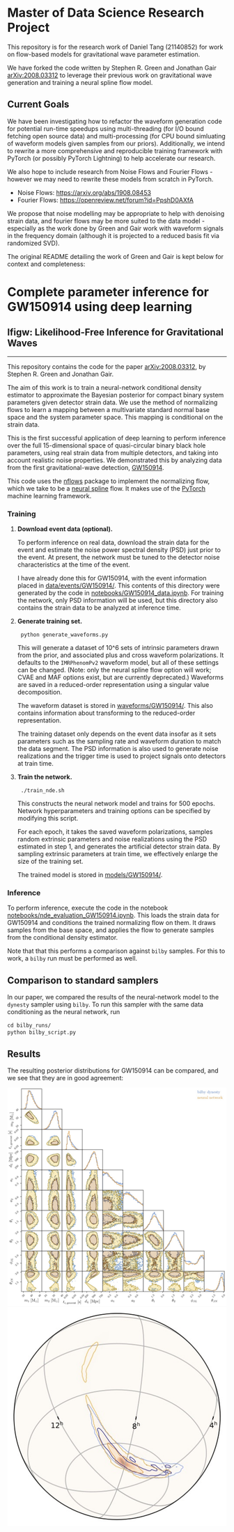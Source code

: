 # Master of Data Science Research Project

This repository is for the research work of Daniel Tang (21140852) for work on flow-based models for gravitational wave parameter estimation.

We have forked the code written by Stephen R. Green and Jonathan Gair [arXiv:2008.03312](https://arxiv.org/abs/2008.03312) to leverage their previous work on gravitational wave generation and training a neural spline flow model.

## Current Goals

We have been investigating how to refactor the waveform generation code for potential run-time speedups using multi-threading (for I/O bound fetching open source data) and multi-processing (for CPU bound simluating of waveform models given samples from our priors). Additionally, we intend to rewrite a more comprehensive and reproducible training framework with PyTorch (or possibly PyTorch Lightning) to help accelerate our research.

We also hope to include research from Noise Flows and Fourier Flows - however we may need to rewrite these models from scratch in PyTorch.
- Noise Flows: https://arxiv.org/abs/1908.08453
- Fourier Flows: https://openreview.net/forum?id=PpshD0AXfA

We propose that noise modelling may be appropriate to help with denoising strain data, and fourier flows may be more suited to the data model - especially as the work done by Green and Gair work with waveform signals in the frequency domain (although it is projected to a reduced basis fit via randomized SVD).

The original README detailing the work of Green and Gair is kept below for context and completeness:

# Complete parameter inference for GW150914 using deep learning

## lfigw: Likelihood-Free Inference for Gravitational Waves

----

This repository contains the code for the paper [arXiv:2008.03312](https://arxiv.org/abs/2008.03312), by Stephen R. Green and Jonathan Gair.

The aim of this work is to train a neural-network conditional density estimator to approximate the Bayesian posterior for compact binary system parameters given detector strain data. We use the method of normalizing flows to learn a mapping between a multivariate standard normal base space and the system parameter space. This mapping is conditional on the strain data.

This is the first successful application of deep learning to perform inference over the full 15-dimensional space of quasi-circular binary black hole parameters, using real strain data from multiple detectors, and taking into account realistic noise properties. We demonstrated this by analyzing data from the first gravitational-wave detection, [GW150914](https://en.wikipedia.org/wiki/First_observation_of_gravitational_waves).

This code uses the [nflows](https://github.com/bayesiains/nflows) package to implement the normalizing flow, which we take to be a [neural spline](https://arxiv.org/abs/2002.03712) flow. It makes use of the [PyTorch](https://pytorch.org) machine learning framework.

### Training

1. **Download event data (optional).**

    To perform inference on real data, download the strain data for the event and estimate the noise power spectral density (PSD) just prior to the event. At present, the network must be tuned to the detector noise characteristics at the time of the event.

    I have already done this for GW150914, with the event information placed in [data/events/GW150914/](data/events/GW150914/). This contents of this directory were generated by the code in [notebooks/GW150914_data.ipynb](notebooks/GW150914_data.ipynb). For training the network, only PSD information will be used, but this directory also contains the strain data to be analyzed at inference time.

2. **Generate training set.**

        python generate_waveforms.py

    This will generate a dataset of 10^6 sets of intrinsic parameters drawn from the prior, and associated plus and cross waveform polarizations. It defaults to the `IMRPhenomPv2` waveform model, but all of these settings can be changed. (Note: only the neural spline flow option will work; CVAE and MAF options exist, but are currently deprecated.) Waveforms are saved in a reduced-order representation using a singular value decomposition.

    The waveform dataset is stored in [waveforms/GW150914/](waveforms/GW150914/). This also contains information about transforming to the reduced-order representation.

    The training dataset only depends on the event data insofar as it sets parameters such as the sampling rate and waveform duration to match the data segment. The PSD information is also used to generate noise realizations and the trigger time is used to project signals onto detectors at train time.

3. **Train the network.**

        ./train_nde.sh

     This constructs the neural network model and trains for 500 epochs. Network hyperparameters and training options can be specified by modifying this script.

     For each epoch, it takes the saved waveform polarizations, samples random extrinsic parameters and noise realizations using the PSD estimated in step 1, and generates the artificial detector strain data. By sampling extrinsic parameters at train time, we effectively enlarge the size of the training set.

     The trained model is stored in [models/GW150914/](models/GW150914/).

### Inference

To perform inference, execute the code in the notebook [notebooks/nde_evaluation_GW150914.ipynb](notebooks/nde_evaluation_GW150914.ipynb). This loads the strain data for GW150914 and conditions the trained normalizing flow on them. It draws samples from the base space, and applies the flow to generate samples from the conditional density estimator.

Note that that this performs a comparison against `bilby` samples. For this to work, a `bilby` run must be performed as well.

## Comparison to standard samplers

In our paper, we compared the results of the neural-network model to the `dynesty` sampler using `bilby`. To run this sampler with the same data conditioning as the neural network, run

    cd bilby_runs/
    python bilby_script.py

## Results

The resulting posterior distributions for GW150914 can be compared, and we see that they are in good agreement:

![Posterior](figures/posterior_most.jpg)
![Sky position](figures/skymap.jpg)